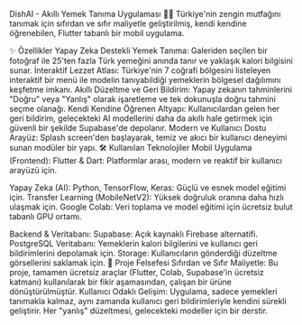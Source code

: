 DishAI - Akıllı Yemek Tanıma Uygulaması 🍔🤖
Türkiye'nin zengin mutfağını tanımak için sıfırdan ve sıfır maliyetle geliştirilmiş, kendi kendine öğrenebilen, Flutter tabanlı bir mobil uygulama.


✨ Özellikler
Yapay Zeka Destekli Yemek Tanıma: Galeriden seçilen bir fotoğraf ile 25'ten fazla Türk yemeğini anında tanır ve yaklaşık kalori bilgisini sunar.
İnteraktif Lezzet Atlası: Türkiye'nin 7 coğrafi bölgesini listeleyen interaktif bir menü ile modelin tanıyabildiği yemeklerin bölgesel dağılımını keşfetme imkanı.
Akıllı Düzeltme ve Geri Bildirim: Yapay zekanın tahminlerini "Doğru" veya "Yanlış" olarak işaretleme ve tek dokunuşla doğru tahmini seçme olanağı.
Kendi Kendine Öğrenen Altyapı: Kullanıcılardan gelen her geri bildirim, gelecekteki AI modellerini daha da akıllı hale getirmek için güvenli bir şekilde Supabase'de depolanır.
Modern ve Kullanıcı Dostu Arayüz: Splash screen'den başlayarak, temiz ve akıcı bir kullanıcı deneyimi sunan modüler bir yapı.
🛠️ Kullanılan Teknolojiler
Mobil Uygulama (Frontend):
Flutter & Dart: Platformlar arası, modern ve reaktif bir kullanıcı arayüzü için.

Yapay Zeka (AI):
Python, TensorFlow, Keras: Güçlü ve esnek model eğitimi için.
Transfer Learning (MobileNetV2): Yüksek doğruluk oranına daha hızlı ulaşmak için.
Google Colab: Veri toplama ve model eğitimi için ücretsiz bulut tabanlı GPU ortamı.

Backend & Veritabanı:
Supabase: Açık kaynaklı Firebase alternatifi.
PostgreSQL Veritabanı: Yemeklerin kalori bilgilerini ve kullanıcı geri bildirimlerini depolamak için.
Storage: Kullanıcıların gönderdiği düzeltme görsellerini saklamak için.
🚀 Proje Felsefesi
Sıfırdan ve Sıfır Maliyetle: Bu proje, tamamen ücretsiz araçlar (Flutter, Colab, Supabase'in ücretsiz katmanı) kullanılarak bir fikir aşamasından, çalışan bir ürüne dönüştürülmüştür.
Kullanıcı Odaklı Gelişim: Uygulama, sadece yemekleri tanımakla kalmaz, aynı zamanda kullanıcı geri bildirimleriyle kendini sürekli geliştirir. Her "yanlış" düzeltmesi, gelecekteki modeller için bir derstir.
